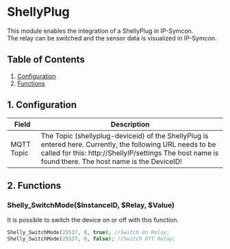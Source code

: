 # ShellyPlug
   This module enables the integration of a ShellyPlug in IP-Symcon.\
   The relay can be switched and the sensor data is visualized in IP-Symcon.   
      
   ## Table of Contents
   1. [Configuration](#1-configuration)
   2. [Functions](#2-functions)
   
   ## 1. Configuration
   
   Field        | Description
   ------------ | -------------
   MQTT Topic   | The Topic (shellyplug-deviceid) of the ShellyPlug is entered here. Currently, the following URL needs to be called for this: http://ShellyIP/settings The host name is found there. The host name is the DeviceID!
   
   ## 2. Functions
   
   ### Shelly_SwitchMode($InstanceID, $Relay, $Value)
   It is possible to switch the device on or off with this function.
   ```php
   Shelly_SwitchMode(25537, 0, true); //Switch On Relay;
   Shelly_SwitchMode(25537, 0, false); //Switch Off Relay;
   ```